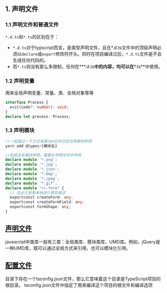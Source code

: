 ## 1. 声明文件

### 1.1 声明文件和普通文件

  `*.d.ts`和`*.ts`的区别在于：

  * `*.d.ts`对于typscript而言，是类型声明文件，且在*.d.ts文件中的顶级声明必须以`declare`或`export`修饰符开头。同时在项目编译过后，`*.d.ts`文件是不会生成任何代码的。
  * 而`*.ts`则没有那么多限制，任何在***.d.ts**中的内容，均可以在***.ts**中使用。

### 1.2 声明变量

  用来全局声明变量、常量、类、全局对象等等

  ```typescript
  interface Process {
    exit(code?: number): void;
  }
  declare let process: Process;
  ```

### 1.3 声明模块

  ```typescript
  //一般通过一下方式或者npm包中已经自带模块申明
  yarn add @types/{模块名}

  //如若没有模块申明，需要在申明文件中声明
  declare module '*.png';
  declare module '*.jpg';
  declare module '*.json';
  declare module '*.bmp';
  declare module '*.jpeg';
  declare module '*.gif'; 
  declare module "rc-form" {
    // 在此只是简单地进行类型描述 
    exportconst createForm: any; 
    exportconst createFormField: any;
    exportconst formShape: any; 
  }
  ```

## [声明文件](https://www.tslang.cn/docs/handbook/declaration-files/introduction.html)

javascript中类库一般有三类：全局类库、模块类库、UMD库。例如，jQuery是一种UMD库，既可以通过全局方式来引用，也可以模块化引用。

## [配置文件](https://www.tslang.cn/docs/handbook/tsconfig-json.html)

目录下存在一个tsconfig.json文件，那么它意味着这个目录是TypeScript项目的根目录。 tsconfig.json文件中指定了用来编译这个项目的根文件和编译选项 

